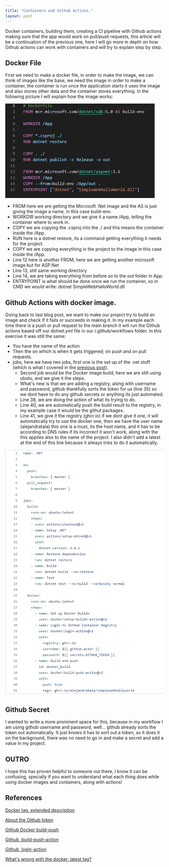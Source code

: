 ```yaml
---
title: "Containers and Github Actions."
layout: post
---
```


Docker containers, building them, creating a CI pipeline with Github actions making sure that the app would work on pull/push requests, this article will be a continuation of the previous one, here I will go more in depth on how Github actions can work with containers and will try to explain step by step.


## Docker File

First we need to make a docker file, in order to make the image, we can think of images like the base, we need the image in order to make a container, the container is run once the application starts it uses the image and also stores other data and the container stores everything. In the following picture I will explain how the image works:

![Dockerfile](/assets/Images/DockerFile.png)

* FROM here we are getting the Microsoft .Net image and the AS is just giving the image a name, in this case build-env. 
* WORKDIR  working directory and we give it a name /App, telling the container where to work in.
* COPY  we are copying the .csproj into the ./ and this means the container inside the /App.
* RUN here is a dotnet restore, its a command getting everything it needs for the project.
* COPY we are copying everything in the project to the image in this case inside the /App.
* Line 12 here is another FROM, here we are getting another microsoft image but for ASP.Net
* Line 13, still same working directory
* Line 14, we are taking everything from before so to the out folder in App.
* ENTRYPOINT is what should be done once we run the container, so in CMD we would write: dotnet SimpleWebHalloWorld.dll

## Github Actions with docker image.

Going back to last blog post, we want to make our project try to build an image and check if it fails or succeeds in making it. In my example each time there is a push or pull request to the main branch it will run the Github actions based off our dotnet.yml file in our /.github/workflows folder. In this exercise it was still the same:

* You have the name of the action
* Then the on which is when it gets triggered; on push and on pull requests.
* jobs, here we have two jobs, first one is the set up of the .net stuff (which is what I covered in the [previous post](https://alejandratala.github.io/Git-Hub-Actions/)).
    * Second job would be the Docker image build, here we are still using ubutu, and we give it the steps.
    * What's new is that we are adding a registry, along with username and password, github thankfully sorts the token for us (line 35) so we dont have to do any github secrets or anything its just automated.
    * Line 38, we are doing the action of what its trying to do.
    * Line 40, we are automatically push the build result to the registry, in my example case it would be the githut packages.
    * Line 41, we give it the registry (ghcr.io) if we dont give it one, it will automatically try to use the docker one, then we have the user name (alejandratala) this one is a must, its the host name, and it has to be according to DNS rules if its incorrect it won't work, along with the this applies also to the name of the project. I also didn't add a latest at the end of this line because it always tries to do it automatically.

![GitHub actions with docker job](/assets/Images/DockerimageJob.png)

## Github Secret

I wanted to write a more prominent space for this, because in my workflow I am using github username and password, well... github already sorts the token out automatically. It just knows it has to sort out a token, so it does it on the background, there was no need to go in and make a secret and add a value in my project.

## OUTRO
I hope this has proven helpful to someone out there, I know it can be confusing, specially if you want to understand what each thing does while using docker images and containers, along with actions!

## References

[Docker tag, extended description](https://docs.docker.com/engine/reference/commandline/tag/)

[About the Github token](https://docs.github.com/en/actions/reference/authentication-in-a-workflow)

[Github Docker build-push](https://github.com/docker/buildx/blob/master/docs/reference/buildx_build.md#push)

[Github, build-push-action](https://github.com/docker/build-push-action)

[Github, login-action](https://github.com/docker/login-action#github-container-registry)

[What's wrong with the docker: latest tag?](https://vsupalov.com/docker-latest-tag/)